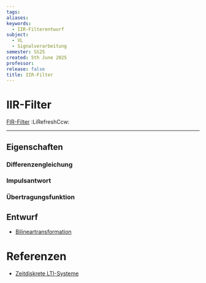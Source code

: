 ```yaml
---
tags: 
aliases: 
keywords:
  - IIR-Filterentwurf
subject:
  - VL
  - Signalverarbeitung
semester: SS25
created: 5th June 2025
professor: 
release: false
title: IIR-Filter
---
```


# IIR-Filter

[FIR-Filter](FIR-Filter.md) :LiRefreshCcw:

---

## Eigenschaften

### Differenzengleichung

### Impulsantwort

### Übertragungsfunktion

## Entwurf

- [Bilineartransformation](q-Transformation.md)

# Referenzen

- [Zeitdiskrete LTI-Systeme](Zeitdiskrete%20LTI-Systeme.md)